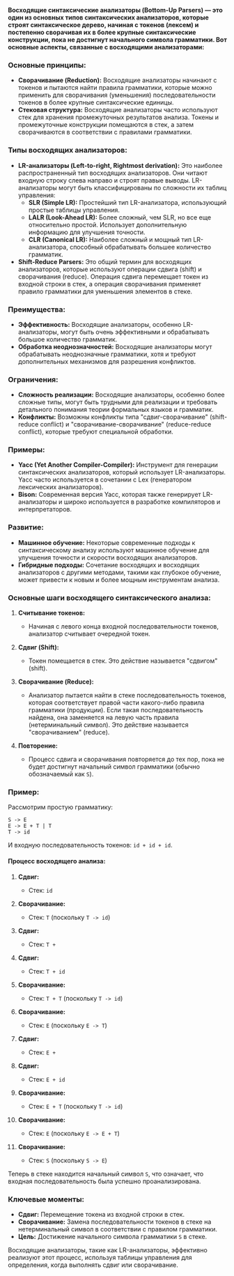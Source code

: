 **Восходящие синтаксические анализаторы (Bottom-Up Parsers) — это один из основных типов синтаксических анализаторов, которые строят синтаксическое дерево, начиная с токенов (лексем) и постепенно сворачивая их в более крупные синтаксические конструкции, пока не достигнут начального символа грамматики. Вот основные аспекты, связанные с восходящими анализаторами:**

### Основные принципы:
   - **Сворачивание (Reduction):** Восходящие анализаторы начинают с токенов и пытаются найти правила грамматики, которые можно применить для сворачивания (уменьшения) последовательности токенов в более крупные синтаксические единицы.
   - **Стековая структура:** Восходящие анализаторы часто используют стек для хранения промежуточных результатов анализа. Токены и промежуточные конструкции помещаются в стек, а затем сворачиваются в соответствии с правилами грамматики.

### Типы восходящих анализаторов:
   - **LR-анализаторы (Left-to-right, Rightmost derivation):** Это наиболее распространенный тип восходящих анализаторов. Они читают входную строку слева направо и строят правые выводы. LR-анализаторы могут быть классифицированы по сложности их таблиц управления:
	 - **SLR (Simple LR):** Простейший тип LR-анализатора, использующий простые таблицы управления.
	 - **LALR (Look-Ahead LR):** Более сложный, чем SLR, но все еще относительно простой. Использует дополнительную информацию для улучшения точности.
	 - **CLR (Canonical LR):** Наиболее сложный и мощный тип LR-анализатора, способный обрабатывать большее количество грамматик.
   - **Shift-Reduce Parsers:** Это общий термин для восходящих анализаторов, которые используют операции сдвига (shift) и сворачивания (reduce). Операция сдвига перемещает токен из входной строки в стек, а операция сворачивания применяет правило грамматики для уменьшения элементов в стеке.

### Преимущества:
   - **Эффективность:** Восходящие анализаторы, особенно LR-анализаторы, могут быть очень эффективными и обрабатывать большое количество грамматик.
   - **Обработка неоднозначностей:** Восходящие анализаторы могут обрабатывать неоднозначные грамматики, хотя и требуют дополнительных механизмов для разрешения конфликтов.

### Ограничения:
   - **Сложность реализации:** Восходящие анализаторы, особенно более сложные типы, могут быть трудными для реализации и требовать детального понимания теории формальных языков и грамматик.
   - **Конфликты:** Возможны конфликты типа "сдвиг-сворачивание" (shift-reduce conflict) и "сворачивание-сворачивание" (reduce-reduce conflict), которые требуют специальной обработки.

### Примеры:
   - **Yacc (Yet Another Compiler-Compiler):** Инструмент для генерации синтаксических анализаторов, который использует LR-анализаторы. Yacc часто используется в сочетании с Lex (генератором лексических анализаторов).
   - **Bison:** Современная версия Yacc, которая также генерирует LR-анализаторы и широко используется в разработке компиляторов и интерпретаторов.

### Развитие:
   - **Машинное обучение:** Некоторые современные подходы к синтаксическому анализу используют машинное обучение для улучшения точности и скорости восходящих анализаторов.
   - **Гибридные подходы:** Сочетание восходящих и восходящих анализаторов с другими методами, такими как глубокое обучение, может привести к новым и более мощным инструментам анализа.

### Основные шаги восходящего синтаксического анализа:

1. **Считывание токенов:**
   - Начиная с левого конца входной последовательности токенов, анализатор считывает очередной токен.

2. **Сдвиг (Shift):**
   - Токен помещается в стек. Это действие называется "сдвигом" (shift).

3. **Сворачивание (Reduce):**
   - Анализатор пытается найти в стеке последовательность токенов, которая соответствует правой части какого-либо правила грамматики (продукции). Если такая последовательность найдена, она заменяется на левую часть правила (нетерминальный символ). Это действие называется "сворачиванием" (reduce).

4. **Повторение:**
   - Процесс сдвига и сворачивания повторяется до тех пор, пока не будет достигнут начальный символ грамматики (обычно обозначаемый как `S`).

### Пример:

Рассмотрим простую грамматику:

```
S -> E
E -> E + T | T
T -> id
```

И входную последовательность токенов: `id + id + id`.
#### Процесс восходящего анализа:

1. **Сдвиг:**
   - Стек: `id`

2. **Сворачивание:**
   - Стек: `T` (поскольку `T -> id`)

3. **Сдвиг:**
   - Стек: `T +`

4. **Сдвиг:**
   - Стек: `T + id`

5. **Сворачивание:**
   - Стек: `T + T` (поскольку `T -> id`)

6. **Сворачивание:**
   - Стек: `E` (поскольку `E -> T`)

7. **Сдвиг:**
   - Стек: `E +`

8. **Сдвиг:**
   - Стек: `E + id`

9. **Сворачивание:**
   - Стек: `E + T` (поскольку `T -> id`)

10. **Сворачивание:**
    - Стек: `E` (поскольку `E -> E + T`)

11. **Сворачивание:**
    - Стек: `S` (поскольку `S -> E`)

Теперь в стеке находится начальный символ `S`, что означает, что входная последовательность была успешно проанализирована.

### Ключевые моменты:

- **Сдвиг:** Перемещение токена из входной строки в стек.
- **Сворачивание:** Замена последовательности токенов в стеке на нетерминальный символ в соответствии с правилом грамматики.
- **Цель:** Достижение начального символа грамматики `S` в стеке.

Восходящие анализаторы, такие как LR-анализаторы, эффективно реализуют этот процесс, используя таблицы управления для определения, когда выполнять сдвиг или сворачивание.